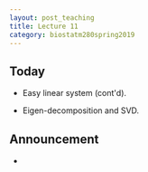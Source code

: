 ```yaml
---
layout: post_teaching
title: Lecture 11
category: biostatm280spring2019
---
```


## Today

* Easy linear system (cont'd).

* Eigen-decomposition and SVD.

## Announcement

* 